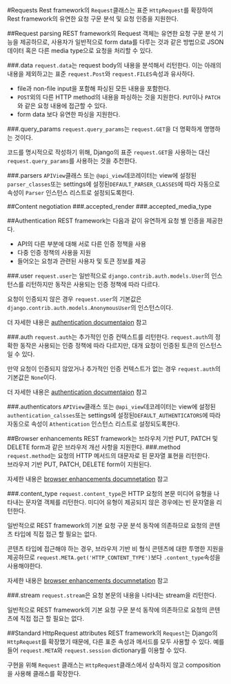 #Requests
Rest framework의 `Request`클래스는 표준 `HttpRequest`를 확장하여 Rest framework의 유연한 요청 구문 분석 및 요청 인증을 지원한다.

##Request parsing
REST framework의 Request 객체는 유연한 요청 구문 분석 기능을 제공하므로, 사용자가 일반적으로 form data를 다루는 것과 같은 방법으로 JSON 데이터 혹은 다른 media type으로 요청을 처리할 수 있다. 

###.data
`request.data`는 request body의 내용을 분석해서 리턴한다. 이는 아래의 내용을 제외하고는 표준 `request.Post`와 `request.FILES`속성과 유사하다. 

- file과 non-file input을 포함해 파싱된 모든 내용을 포함한다.
- `POST`외의 다른 HTTP method의 내용을 파싱하는 것을 지원한다. `PUT`이나 `PATCH`와 같은 요청 내용에 접근할 수 있다.
- form data 보다 유연한 파싱을 지원한다. 

###.query_params
`request.query_params`는 `request.GET`을 더 명확하게 명명하는 것이다. 

코드를 명시적으로 작성하기 위해, Django의 표준 `request.GET`을 사용하는 대신 `request.query_params`를 사용하는 것을 추천한다. 

###.parsers
`APIView`클래스 또는 `@api_view`데코레이터는 view에 설정된 `parser_classes`또는 settings에 설정된`DEFAULT_PARSER_CLASSES`에 따라 자동으로 속성이 `Parser` 인스턴스 리스트로 설정되도록한다.

##Content negotiation
###.accepted_render
###.accepted\_media\_type

##Authentication
REST framework는 다음과 같이 유연하게 요청 별 인증을 제공한다. 

- API의 다른 부분에 대해 서로 다른 인증 정책을 사용
- 다중 인증 정책의 사용을 지원
- 들어오는 요청과 관련된 사용자 및 토큰 정보를 제공

###.user
`request.user`는 일반적으로 `django.contrib.auth.models.User`의 인스턴스를 리턴하지만 동작은 사용되는 인증 정책에 따라 다르다.

요청이 인증되지 않은 경우 `request.user`의 기본값은 `django.contrib.auth.models.AnonymousUser`의 인스턴스이다.

더 자세한 내용은 [authentication documentaion](http://www.django-rest-framework.org/api-guide/authentication/) 참고

###.auth
`request.auth`는 추가적인 인증 컨텍스트를 리턴한다. `request.auth`의 정확한 동작은 사용되는 인증 정책에 따라 다르지만, 대개 요청이 인증된 토큰의 인스턴스일 수 있다.

만약 요청이 인증되지 않았거나 추가적인 인증 컨텍스트가 없는 경우 `request.auth`의 기본값은 `None`이다.

더 자세한 내용은 [authentication documentaion](http://www.django-rest-framework.org/api-guide/authentication/) 참고

###.authenticators
`APIView`클래스 또는 `@api_view`데코레이터는 view에 설정된 `authentication_calsses`또는 settings에 설정된`DEFAULT_AUTHENTICATORS`에 따라 자동으로 속성이 `Athentication` 인스턴스 리스트로 설정되도록한다.

##Browser enhancements
REST framework는 브라우저 기반 PUT, PATCH 및 DELETE form과 같은 브라우저 개선 사항을 지원한다.
###.method
`request.method`는 요청의 HTTP 메서드의 대문자로 된 문자열 표현을 리턴한다.  
브라우저 기반 PUT, PATCH, DELETE form이 지원된다. 

자세한 내용은 [browser enhancements documnetation](http://www.django-rest-framework.org/topics/browser-enhancements/) 참고

###.content_type
`request.content_type`은 HTTP 요청의 본문 미디어 유형을 나타내는 문자열 객체를 리턴한다. 미디어 유형이 제공되지 않은 경우에는 빈 문자열을 리턴한다.

일반적으로 REST framework의 기본 요청 구문 분석 동작에 의존하므로 요청의 콘텐츠 타입에 직접 접근 할 필요는 없다. 

콘텐츠 타입에 접근해야 하는 경우, 브라우저 기반 비 형식 콘텐츠에 대한 투명한 지원을 제공하므로 `request.META.get('HTTP_CONTENT_TYPE')`보다 `.content_type`속성을 사용해야한다. 

자세한 내용은 [browser enhancements documnetation](http://www.django-rest-framework.org/topics/browser-enhancements/) 참고

###.stream
`request.stream`은 요청 본문의 내용을 나타내는 stream을 리턴한다. 

일반적으로 REST framework의 기본 요청 구문 분석 동작에 의존하므로 요청의 콘텐츠에 직접 접근 할 필요는 없다. 

##Standard HttpRequest attributes
REST framework의 `Request`는 Django의 `HttpRequest`를 확장했기 때문에, 다른 표준 속성과 메서드를 모두 사용할 수 있다. 예를들어 `request.META`와 `request.session` dictionary를 이용할 수 있다. 

구현을 위해 `Request` 클래스는 `HttpRequest`클래스에서 상속하지 않고 composition을 사용해 클래스를 확장한다. 


